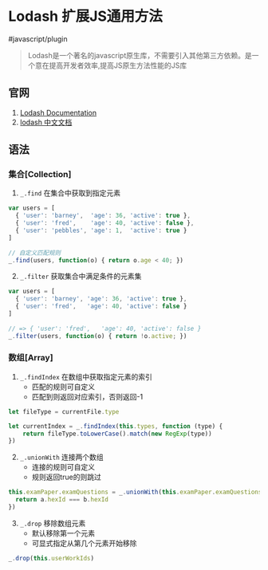 # Lodash 扩展JS通用方法
#javascript/plugin
> Lodash是一个著名的javascript原生库，不需要引入其他第三方依赖。是一个意在提高开发者效率,提高JS原生方法性能的JS库  

## 官网
1. [Lodash Documentation](https://lodash.com/docs/)
2. [lodash 中文文档](http://www.css88.com/doc/lodash/4.16.1.html)

## 语法
### 集合[Collection]
1. `_.find`  在集合中获取到指定元素

```javascript
var users = [
  { 'user': 'barney',  'age': 36, 'active': true },
  { 'user': 'fred',    'age': 40, 'active': false },
  { 'user': 'pebbles', 'age': 1,  'active': true }
]
 
// 自定义匹配规则
_.find(users, function(o) { return o.age < 40; })
```

2. `_.filter` 获取集合中满足条件的元素集

```javascript
var users = [
  { 'user': 'barney', 'age': 36, 'active': true },
  { 'user': 'fred',   'age': 40, 'active': false }
]
 
// => { 'user': 'fred',   'age': 40, 'active': false }
_.filter(users, function(o) { return !o.active; })
```

### 数组[Array]
1. `_.findIndex` 在数组中获取指定元素的索引
	* 匹配的规则可自定义
	* 匹配到则返回对应索引，否则返回-1

```javascript
let fileType = currentFile.type

let currentIndex = _.findIndex(this.types, function (type) {
	return fileType.toLowerCase().match(new RegExp(type))
})
```

2. `_.unionWith` 连接两个数组
	* 连接的规则可自定义
	* 规则返回true的则跳过

```javascript
this.examPaper.examQuestions = _.unionWith(this.examPaper.examQuestions, this.selectQuestions, (a, b) => {
  return a.hexId === b.hexId
})
```

3. `_.drop` 移除数组元素
	* 默认移除第一个元素
	* 可显式指定从第几个元素开始移除

```javascript
_.drop(this.userWorkIds)
```